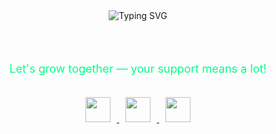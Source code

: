 <div align="center">

  <!-- Typing Text -->
  <img src="https://readme-typing-svg.demolab.com?font=Fira+Code&size=25&pause=1000&color=00FF88&center=true&vCenter=true&width=435&lines=Hai+%F0%9F%91%8B%2C+I'm+Akhyul+Rizal;I'm+a+Machine+Learning+Engineer" alt="Typing SVG" />

  <br><br>

  <p style="color:#00ff88; font-size: 18px;">Let's grow together — your support means a lot!</p>

  <br>

  <!-- Social Media Icons (without GitHub) -->
  <a href="https://linkedin.com/in/akhyulrizal" target="_blank">
    <img src="https://img.icons8.com/fluency/48/0A66C2/linkedin.png" width="40" style="margin: 0 10px;" />
  </a>
  <a href="https://instagram.com/akhyulrizal" target="_blank">
    <img src="https://img.icons8.com/fluency/48/E4405F/instagram-new.png" width="40" style="margin: 0 10px;" />
  </a>
  <a href="mailto:akhyulinfo@gmail.com" target="_blank">
    <img src="https://img.icons8.com/fluency/48/D14836/gmail-new.png" width="40" style="margin: 0 10px;" />
  </a>

</div>